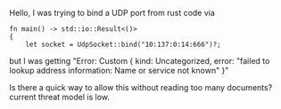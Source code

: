 Hello, I was trying to bind a UDP port from rust code via 
```
fn main() -> std::io::Result<()>
{
    let socket = UdpSocket::bind("10:137:0:14:666")?;
```
but I was getting "Error: Custom { kind: Uncategorized, error: "failed to lookup address information: Name or service not known" }"

Is there a quick way to allow this without reading too many documents? current threat model is low.